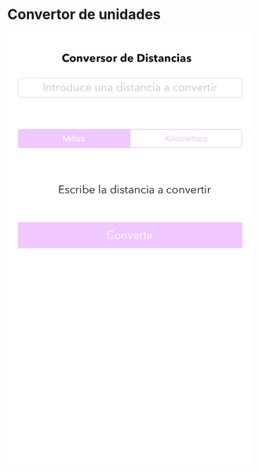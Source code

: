 # Convertor de unidades

![Imagen perrona](https://github.com/LopsanAMO/Convertor-de-unidades/blob/master/sources/view.png)

